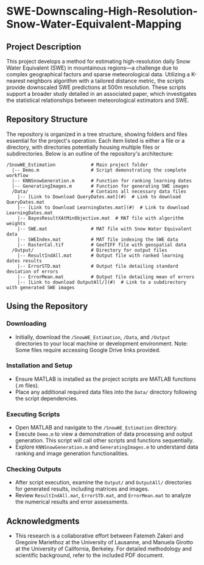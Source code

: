 # SWE-Downscaling-High-Resolution-Snow-Water-Equivalent-Mapping

## Project Description
This project develops a method for estimating high-resolution daily Snow Water Equivalent (SWE) in mountainous regions—a challenge due to complex geographical factors and sparse meteorological data. Utilizing a K-nearest neighbors algorithm with a tailored distance metric, the scripts provide downscaled SWE predictions at 500m resolution. These scripts support a broader study detailed in an associated paper, which investigates the statistical relationships between meteorological estimators and SWE.

## Repository Structure
The repository is organized in a tree structure, showing folders and files essential for the project's operation. Each item listed is either a file or a directory, with directories potentially housing multiple files or subdirectories. Below is an outline of the repository's architecture:

```
/SnowWE_Estimation             # Main project folder
  |-- Demo.m                   # Script demonstrating the complete workflow
  |-- KNNSnowGeneration.m      # Function for ranking learning dates
  |-- GeneratingImages.m       # Function for generating SWE images
  /Data/                       # Contains all necessary data files
    |-- [Link to Download QueryDates.mat](#)  # Link to download QueryDates.mat
    |-- [Link to Download LearningDates.mat](#)  # Link to download LearningDates.mat
    |-- BayesResultXAtMinObjective.mat  # MAT file with algorithm weights
    |-- SWE.mat                # MAT file with Snow Water Equivalent data
    |-- SWEIndex.mat           # MAT file indexing the SWE data
    |-- RasterCal.tif          # GeoTIFF file with geospatial data
  /Output/                     # Directory for output files
    |-- ResultIndAll.mat       # Output file with ranked learning dates results
    |-- ErrorSTD.mat           # Output file detailing standard deviation of errors
    |-- ErrorMean.mat          # Output file detailing mean of errors
    |-- [Link to download OutputAll/](#)  # Link to a subdirectory with generated SWE images
```

## Using the Repository

### Downloading
- Initially, download the `/SnowWE_Estimation`, `/Data`, and `/Output` directories to your local machine or development environment. Note: Some files require accessing Google Drive links provided.

### Installation and Setup
- Ensure MATLAB is installed as the project scripts are MATLAB functions (.m files).
- Place any additional required data files into the `Data/` directory following the script dependencies.

### Executing Scripts
- Open MATLAB and navigate to the `/SnowWE_Estimation` directory.
- Execute `Demo.m` to view a demonstration of data processing and output generation. This script will call other scripts and functions sequentially.
- Explore `KNNSnowGeneration.m` and `GeneratingImages.m` to understand data ranking and image generation functionalities.

### Checking Outputs
- After script execution, examine the `Output/` and `OutputAll/` directories for generated results, including matrices and images.
- Review `ResultIndAll.mat`, `ErrorSTD.mat`, and `ErrorMean.mat` to analyze the numerical results and error assessments.

## Acknowledgments
- This research is a collaborative effort between Fatemeh Zakeri and Gregoire Mariethoz at the University of Lausanne, and Manuela Girotto at the University of California, Berkeley. For detailed methodology and scientific background, refer to the included PDF document.
```

